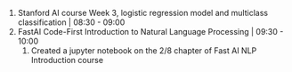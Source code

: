 1. Stanford AI course Week 3, logistic regression model and multiclass classification | 08:30 - 09:00
2. FastAI Code-First Introduction to Natural Language Processing | 09:30 - 10:00
	1. Created a jupyter notebook on the 2/8 chapter of Fast AI NLP Introduction course